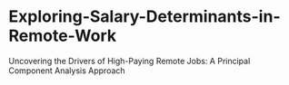 # Exploring-Salary-Determinants-in-Remote-Work
Uncovering the Drivers of High-Paying Remote Jobs: A Principal Component Analysis Approach

